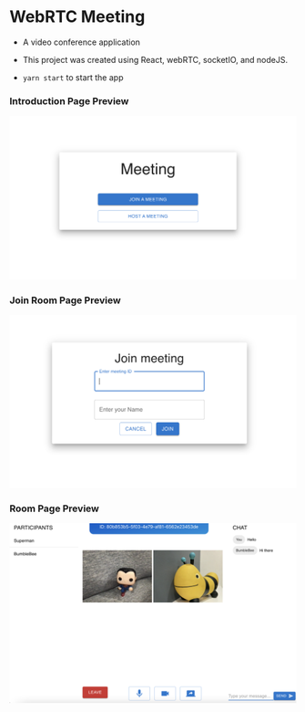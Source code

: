 # WebRTC Meeting

- A video conference application

- This project was created using React, webRTC, socketIO, and nodeJS.

- `yarn start` to start the app

### Introduction Page Preview

![Introduction Page Preview](/introduction-page-preview.png)

### Join Room Page Preview

![Join Room Page Preview](/join-room-page-preview.png)

### Room Page Preview

![Room Page Preview](/room-page-preview.png)
